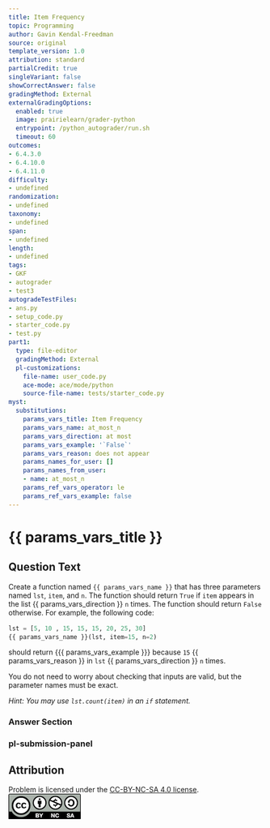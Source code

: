 ```yaml
---
title: Item Frequency
topic: Programming
author: Gavin Kendal-Freedman
source: original
template_version: 1.0
attribution: standard
partialCredit: true
singleVariant: false
showCorrectAnswer: false
gradingMethod: External
externalGradingOptions:
  enabled: true
  image: prairielearn/grader-python
  entrypoint: /python_autograder/run.sh
  timeout: 60
outcomes:
- 6.4.3.0
- 6.4.10.0
- 6.4.11.0
difficulty:
- undefined
randomization:
- undefined
taxonomy:
- undefined
span:
- undefined
length:
- undefined
tags:
- GKF
- autograder
- test3
autogradeTestFiles:
- ans.py
- setup_code.py
- starter_code.py
- test.py
part1:
  type: file-editor
  gradingMethod: External
  pl-customizations:
    file-name: user_code.py
    ace-mode: ace/mode/python
    source-file-name: tests/starter_code.py
myst:
  substitutions:
    params_vars_title: Item Frequency
    params_vars_name: at_most_n
    params_vars_direction: at most
    params_vars_example: '`False`'
    params_vars_reason: does not appear
    params_names_for_user: []
    params_names_from_user:
    - name: at_most_n
    params_ref_vars_operator: le
    params_ref_vars_example: false
---
```

# {{ params_vars_title }}

## Question Text

Create a function named `{{ params_vars_name }}` that has three parameters named `lst`, `item`, and `n`.
The function should return `True` if `item` appears in the list {{ params_vars_direction }} `n` times.
The function should return `False` otherwise.
For example, the following code:

```python
lst = [5, 10 , 15, 15, 15, 20, 25, 30]
{{ params_vars_name }}(lst, item=15, n=2)
```

should return {{{ params_vars_example }}} because `15` {{ params_vars_reason }} in `lst` {{ params_vars_direction }} `n` times.

You do not need to worry about checking that inputs are valid, but the parameter names must be exact.

*Hint: You may use `lst.count(item)` in an `if` statement.*

### Answer Section

### pl-submission-panel

<pl-external-grader-results></pl-external-grader-results>
<pl-file-preview></pl-file-preview>

## Attribution

Problem is licensed under the [CC-BY-NC-SA 4.0 license](https://creativecommons.org/licenses/by-nc-sa/4.0/).<br> ![The Creative Commons 4.0 license requiring attribution-BY, non-commercial-NC, and share-alike-SA license.](https://raw.githubusercontent.com/firasm/bits/master/by-nc-sa.png)